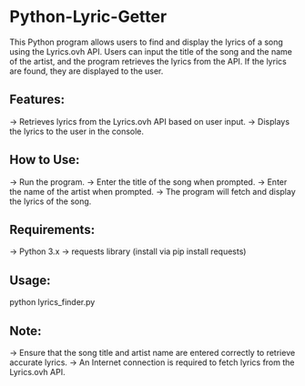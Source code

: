 # Python-Lyric-Getter
This Python program allows users to find and display the lyrics of a song using the Lyrics.ovh API. Users can input the title of the song and the name of the artist, and the program retrieves the lyrics from the API. If the lyrics are found, they are displayed to the user.

## Features:
-> Retrieves lyrics from the Lyrics.ovh API based on user input.
-> Displays the lyrics to the user in the console.

## How to Use:
-> Run the program.
-> Enter the title of the song when prompted.
-> Enter the name of the artist when prompted.
-> The program will fetch and display the lyrics of the song.

## Requirements:
-> Python 3.x
-> requests library (install via pip install requests)

## Usage:
python lyrics_finder.py

## Note:
-> Ensure that the song title and artist name are entered correctly to retrieve accurate lyrics.
-> An Internet connection is required to fetch lyrics from the Lyrics.ovh API.
